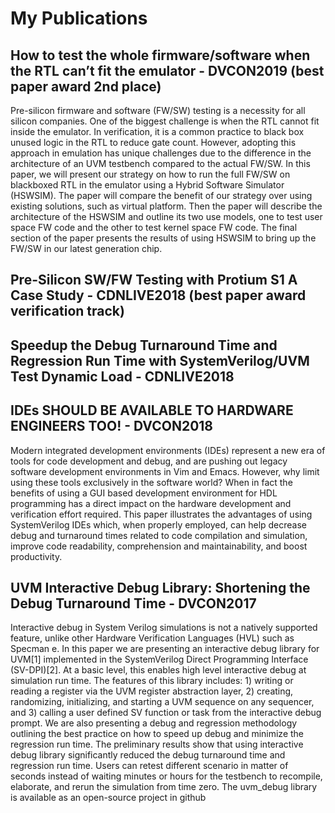 # My Publications

## How to test the whole firmware/software when the RTL can’t fit the emulator - DVCON2019 (best paper award 2nd place)

Pre-silicon firmware and software (FW/SW) testing is a necessity for all silicon companies. One of the biggest challenge is when the RTL cannot fit inside the emulator. In verification, it is a common practice to black box unused logic in the RTL to reduce gate count. However, adopting this approach in emulation has unique challenges due to the difference in the architecture of an UVM testbench compared to the actual FW/SW. In this paper, we will present our strategy on how to run the full FW/SW on blackboxed RTL in the emulator using a Hybrid Software Simulator (HSWSIM). The paper will compare the benefit of our strategy over using existing solutions, such as virtual platform. Then the paper will describe the architecture of the HSWSIM and outline its two use models, one to test user space FW code and the other to test kernel space FW code. The final section of the paper presents the results of using HSWSIM to bring up the FW/SW in our latest generation chip.

## Pre-Silicon SW/FW Testing with Protium S1 A Case Study - CDNLIVE2018 (best paper award verification track)

## Speedup the Debug Turnaround Time and Regression Run Time with SystemVerilog/UVM Test Dynamic Load - CDNLIVE2018 

## IDEs SHOULD BE AVAILABLE TO HARDWARE ENGINEERS TOO! - DVCON2018

Modern integrated development environments (IDEs) represent a new era of tools for code development and debug, and are pushing out legacy software development environments in Vim and Emacs. However, why limit using these tools exclusively in the software world? When in fact the benefits of using a GUI based development environment for HDL programming has a direct impact on the hardware development and verification effort required. This paper illustrates the advantages of using SystemVerilog IDEs which, when properly employed, can help decrease debug and turnaround times related to code compilation and simulation, improve code readability, comprehension and maintainability, and boost productivity.

## UVM Interactive Debug Library: Shortening the Debug Turnaround Time - DVCON2017

Interactive debug in System Verilog simulations is not a natively supported feature, unlike other Hardware Verification Languages (HVL) such as Specman e. In this paper we are presenting an interactive debug library for UVM[1] implemented in the SystemVerilog Direct Programming Interface (SV-DPI)[2]. At a basic level, this enables high level interactive debug at simulation run time. The features of this library includes: 1) writing or reading a register via the UVM register abstraction layer, 2) creating, randomizing, initializing, and starting a UVM sequence on any sequencer, and 3) calling a user defined SV function or task from the interactive debug prompt. We are also presenting a debug and regression methodology outlining the best practice on how to speed up debug and minimize the regression run time. The preliminary results show that using interactive debug library significantly reduced the debug turnaround time and regression run time. Users can retest different scenario in matter of seconds instead of waiting minutes or hours for the testbench to recompile, elaborate, and rerun the simulation from time zero. The uvm_debug library is available as an open-source project in github
